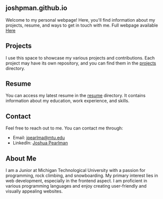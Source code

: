 ## joshpman.github.io
Welcome to my personal webpage! Here, you'll find information about my projects, resume, and ways to get in touch with me.
Full webpage available <a href="https://joshpearlman.rocks" target="_blank">Here</a>

## Projects

I use this space to showcase my various projects and contributions. Each project may have its own repository, and you can find them in the <a href="https://joshpearlman.rocks/projects.html" target="_blank">projects</a> directory.

## Resume

You can access my latest resume in the <a href="https://joshpearlman.rocks/#contact" target="_blank">resume</a> directory. It contains information about my education, work experience, and skills.

## Contact

Feel free to reach out to me. You can contact me through:

- Email: [jpearlma@mtu.edu](mailto:jpearlma@mtu.edu)
- LinkedIn: [Joshua Pearlman](https://www.linkedin.com/in/joshua-pearlman-7b618927b/)

## About Me

I am a Junior at Michigan Technological University with a passion for programming, rock climbing, and snowboarding. My primary interest lies in web development, especially in the frontend aspect. I am proficient in various programming languages and enjoy creating user-friendly and visually appealing websites.
